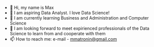 - 👋 Hi, my name is Max
- 👀 I am aspiring Data Analyst. I love Data Science!
- 🌱 I am currently learning Business and Administration and Computer Science
- 💞️ I am looking forward to meet expirienced professionals of the Data Science to learn from  and cooperate with them 
- 📫 How to reach me: e-mail - mmatronin@gmail.com

<!---
Max77788/Max77788 is a ✨ special ✨ repository because its `README.md` (this file) appears on your GitHub profile.
You can click the Preview link to take a look at your changes.
--->
